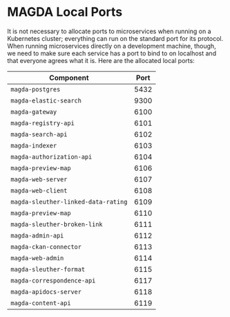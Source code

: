 # MAGDA Local Ports

It is not necessary to allocate ports to microservices when running on a Kubernetes cluster; everything can run on the standard port for its protocol. When running microservices directly on a development machine, though, we need to make sure each service has a port to bind to on localhost and that everyone agrees what it is. Here are the allocated local ports:

| Component                           | Port |
| ----------------------------------- | ---- |
| `magda-postgres`                    | 5432 |
| `magda-elastic-search`              | 9300 |
| `magda-gateway`                     | 6100 |
| `magda-registry-api`                | 6101 |
| `magda-search-api`                  | 6102 |
| `magda-indexer`                     | 6103 |
| `magda-authorization-api`           | 6104 |
| `magda-preview-map`                 | 6106 |
| `magda-web-server`                  | 6107 |
| `magda-web-client`                  | 6108 |
| `magda-sleuther-linked-data-rating` | 6109 |
| `magda-preview-map`                 | 6110 |
| `magda-sleuther-broken-link`        | 6111 |
| `magda-admin-api`                   | 6112 |
| `magda-ckan-connector`              | 6113 |
| `magda-web-admin`                   | 6114 |
| `magda-sleuther-format`             | 6115 |
| `magda-correspondence-api`          | 6117 |
| `magda-apidocs-server`              | 6118 |
| `magda-content-api`                 | 6119 |
